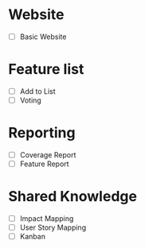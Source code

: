 # Website
- [ ] Basic Website

# Feature list
- [ ] Add to List
- [ ] Voting

# Reporting
- [ ] Coverage Report
- [ ] Feature Report

# Shared Knowledge
- [ ] Impact Mapping
- [ ] User Story Mapping
- [ ] Kanban
